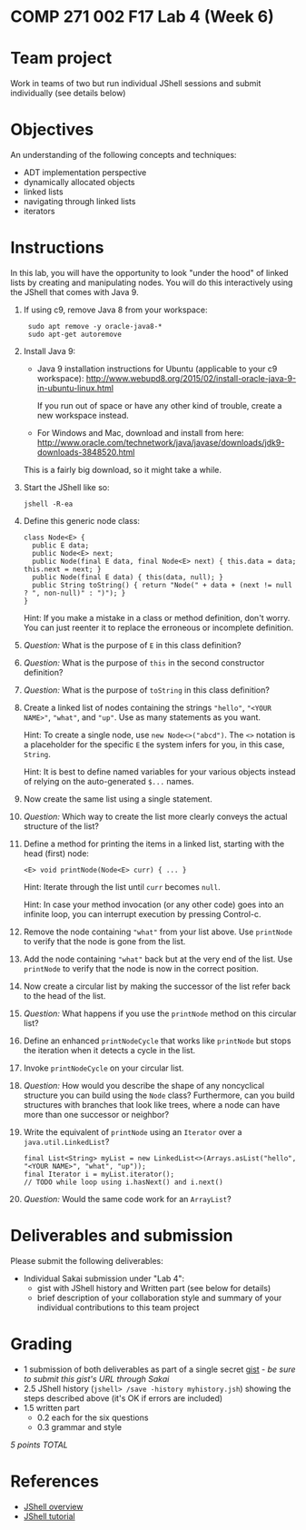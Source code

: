 # COMP 271 002 F17 Lab 4 (Week 6)

# Team project

Work in teams of two but run individual JShell sessions and submit individually (see details below)

# Objectives

An understanding of the following concepts and techniques:

- ADT implementation perspective
- dynamically allocated objects
- linked lists
- navigating through linked lists
- iterators
  
# Instructions

In this lab, you will have the opportunity to look "under the hood" of linked lists by creating and manipulating nodes.
You will do this interactively using the JShell that comes with Java 9.

1. If using c9, remove Java 8 from your workspace:

        sudo apt remove -y oracle-java8-*
        sudo apt-get autoremove
              
1. Install Java 9:

      - Java 9 installation instructions for Ubuntu (applicable to your c9 workspace): http://www.webupd8.org/2015/02/install-oracle-java-9-in-ubuntu-linux.html
      
        If you run out of space or have any other kind of trouble, create a new workspace instead.
      
      - For Windows and Mac, download and install from here: http://www.oracle.com/technetwork/java/javase/downloads/jdk9-downloads-3848520.html
  
   This is a fairly big download, so it might take a while.

1. Start the JShell like so:

       jshell -R-ea

1. Define this generic node class:

       class Node<E> {
         public E data;
         public Node<E> next;
         public Node(final E data, final Node<E> next) { this.data = data; this.next = next; }
         public Node(final E data) { this(data, null); }
         public String toString() { return "Node(" + data + (next != null ? ", non-null)" : ")"); }
       }
       
   Hint: If you make a mistake in a class or method definition, don't worry. 
   You can just reenter it to replace the erroneous or incomplete definition.

1. *Question:* What is the purpose of `E` in this class definition?

1. *Question:* What is the purpose of `this` in the second constructor definition?

1. *Question:* What is the purpose of `toString` in this class definition?

1. Create a linked list of nodes containing the strings `"hello"`, `"<YOUR NAME>"`, `"what"`, and `"up"`. 
Use as many statements as you want.

   Hint: To create a single node, use `new Node<>("abcd")`. 
   The `<>` notation is a placeholder for the specific `E` the system infers for you, in this case, `String`.
   
   Hint: It is best to define named variables for your various objects instead of relying on the auto-generated `$...` names.

1. Now create the same list using a single statement.

1. *Question:* Which way to create the list more clearly conveys the actual structure of the list?

1. Define a method for printing the items in a linked list, starting with the head (first) node:

       <E> void printNode(Node<E> curr) { ... }
  
   Hint: Iterate through the list until `curr` becomes `null`.
   
   Hint: In case your method invocation (or any other code) goes into an infinite loop, you can interrupt execution by pressing Control-c.
   
1. Remove the node containing `"what"` from your list above. 
Use `printNode` to verify that the node is gone from the list.

1. Add the node containing `"what"` back but at the very end of the list. 
Use `printNode` to verify that the node is now in the correct position.

1. Now create a circular list by making the successor of the list refer back to the head of the list.

1. *Question:* What happens if you use the `printNode` method on this circular list?

1. Define an enhanced `printNodeCycle` that works like `printNode` but stops the iteration when it detects a cycle in the list.

1. Invoke `printNodeCycle` on your circular list.

1. *Question:* How would you describe the shape of any noncyclical structure you can build using the `Node` class? 
Furthermore, can you build structures with branches that look like trees, where a node can have more than one successor or neighbor?

1. Write the equivalent of `printNode` using an `Iterator` over a `java.util.LinkedList`?

       final List<String> myList = new LinkedList<>(Arrays.asList("hello", "<YOUR NAME>", "what", "up"));
       final Iterator i = myList.iterator();
       // TODO while loop using i.hasNext() and i.next()

1. *Question:* Would the same code work for an `ArrayList`?

# Deliverables and submission

Please submit the following deliverables:

- Individual Sakai submission under "Lab 4":
  - gist with JShell history and Written part (see below for details)
  - brief description of your collaboration style and summary of your 
    individual contributions to this team project

# Grading

- 1 submission of both deliverables as part of a single secret [gist](https://gist.github.com/) - *be sure to submit this gist's URL through Sakai*
- 2.5 JShell history (`jshell> /save -history myhistory.jsh`) showing the steps described above (it's OK if errors are included)
- 1.5 written part
  - 0.2 each for the six questions
  - 0.3 grammar and style

*5 points TOTAL*

# References

- [JShell overview](https://docs.oracle.com/javase/9/jshell/introduction-jshell.htm)
- [JShell tutorial](http://cr.openjdk.java.net/~rfield/tutorial/JShellTutorial.html)